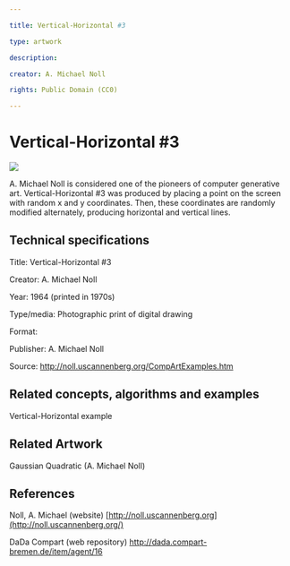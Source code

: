 ```yaml
---

title: Vertical-Horizontal #3

type: artwork

description: 

creator: A. Michael Noll

rights: Public Domain (CC0)

---
```


Vertical-Horizontal #3
======================

![](https://lh6.googleusercontent.com/64ryEuFwRqVGybp5zYzeAyr3zrjX6fH_REkKBKPfUi9mjYWuGzDjGebleE3xQelLaNQhTmYdll1XvWSIz3xIZ7Si1aDvQaAHHKYr6z0fzdYKFC_rNO7nUYL-gJtdlEt6Z3fFcLu4)

A. Michael Noll is considered one of the pioneers of computer generative art. Vertical-Horizontal #3 was produced by placing a point on the screen with random x and y coordinates. Then, these coordinates are randomly modified alternately, producing horizontal and vertical lines.

Technical specifications
------------------------

Title: Vertical-Horizontal #3

Creator: A. Michael Noll

Year: 1964 (printed in 1970s)

Type/media: Photographic print of digital drawing

Format: 

Publisher: A. Michael Noll

Source: http://noll.uscannenberg.org/CompArtExamples.htm

Related concepts, algorithms and examples
-----------------------------------------

Vertical-Horizontal example

Related Artwork
---------------

Gaussian Quadratic (A. Michael Noll)

References
----------

Noll, A. Michael (website) [http://noll.uscannenberg.org](http://noll.uscannenberg.org/)

DaDa Compart (web repository) <http://dada.compart-bremen.de/item/agent/16>